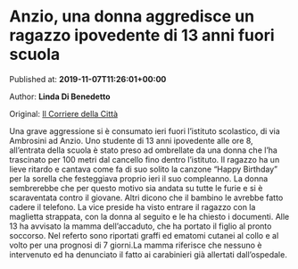 
# Anzio, una donna aggredisce un ragazzo ipovedente di 13 anni fuori scuola

Published at: **2019-11-07T11:26:01+00:00**

Author: **Linda Di Benedetto**

Original: [Il Corriere della Città](https://www.ilcorrieredellacitta.com/news-anzio/anzio-aggredito-fuori-scuola-da-una-donna-un-ragazzo-ipovedente-di-13-anni.html)

Una grave aggressione si è consumato ieri fuori l’istituto scolastico, di via Ambrosini ad Anzio. Uno studente di 13 anni ipovedente alle ore 8, all’entrata della scuola è stato preso ad ombrellate da una donna che l’ha trascinato per 100 metri dal cancello fino dentro l’istituto. Il ragazzo ha un lieve ritardo e cantava come fa di suo solito la canzone “Happy Birthday” per la sorella che festeggiava proprio ieri il suo compleanno. La donna sembrerebbe che per questo motivo sia andata su tutte le furie e si è scaraventata contro il giovane. Altri dicono che il bambino le avrebbe fatto cadere il telefono. La vice preside ha visto entrare il ragazzo con la maglietta strappata, con la donna al seguito e le ha chiesto i documenti. Alle 13 ha avvisato la mamma dell’accaduto, che ha portato il figlio al pronto soccorso. Nel referto sono riportati graffi ed ematomi cutanei al collo e al volto per una prognosi di 7 giorni.La mamma riferisce che nessuno è intervenuto ed ha denunciato il fatto ai carabinieri già allertati dall’ospedale.
